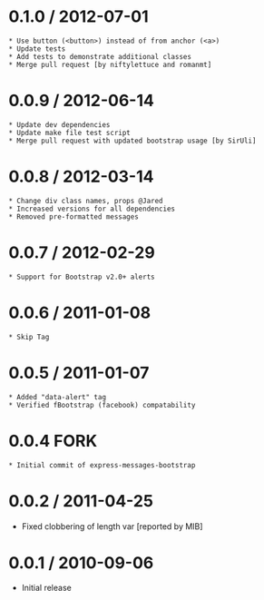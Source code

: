 0.1.0 / 2012-07-01
==================
	* Use button (<button>) instead of from anchor (<a>)
	* Update tests
	* Add tests to demonstrate additional classes
	* Merge pull request [by niftylettuce and romanmt]

0.0.9 / 2012-06-14
==================
	* Update dev dependencies
	* Update make file test script
	* Merge pull request with updated bootstrap usage [by SirUli]

0.0.8 / 2012-03-14
==================
	* Change div class names, props @Jared
	* Increased versions for all dependencies
	* Removed pre-formatted messages

0.0.7 / 2012-02-29
==================
	* Support for Bootstrap v2.0+ alerts

0.0.6 / 2011-01-08
==================
	* Skip Tag

0.0.5 / 2011-01-07
==================
	* Added "data-alert" tag
	* Verified fBootstrap (facebook) compatability

0.0.4 FORK
==================
	* Initial commit of express-messages-bootstrap

0.0.2 / 2011-04-25 
==================
  * Fixed clobbering of length var [reported by MIB]

0.0.1 / 2010-09-06 
==================
  * Initial release
